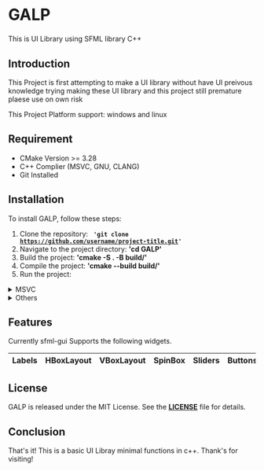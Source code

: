<h1 style="font-size: 2rem;"> GALP </h1>
 This is UI Library using SFML library C++

 ## **Introduction**

This Project is first attempting to make a UI library without have UI preivous knowledge trying making these UI library and this project still premature plaese use on own risk

This Project Platform support: windows and linux

## **Requirement**
<ul>
  <li>CMake Version >= 3.28</li>
  <li>C++ Complier (MSVC, GNU, CLANG)</li>
  <li>Git Installed </li>
</ul>


## **Installation**

To install GALP, follow these steps: 

1. Clone the repository: <code> **'git clone https://github.com/username/project-title.git'** </code>
2. Navigate to the project directory: **'cd GALP'**
3. Build the project: **'cmake -S . -B build/'**
4. Compile the project: **'cmake --build build/'**
5. Run the project:
<details>
 <summary>MSVC</summary>
./build/Debug/main
</details>
<details>
<summary>Others</summary>
./build/main
</details>

## **Features**

Currently sfml-gui Supports the following widgets.

Labels | HBoxLayout | VBoxLayout | SpinBox | Sliders | Buttons | LineEdit |
-------|------------|------------|---------|---------|---------|----------|

## **License**

GALP is released under the MIT License. See the **[LICENSE](https://www.blackbox.ai/share/LICENSE)** file for details.

## **Conclusion**

That's it! This is a basic UI Libray minimal functions in c++.
Thank's for visiting!
